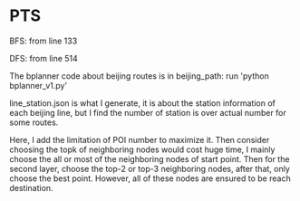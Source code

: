 # PTS

BFS: from line 133

DFS: from line 514

The bplanner code about beijing routes is in beijing_path: run 'python bplanner_v1.py'

line_station.json is what I generate, it is about the station information of each beijing line, but I find the number of station is over actual number for some routes. 

Here, I add the limitation of POI number to maximize it. Then consider choosing the topk of neighboring nodes would cost huge time, I mainly choose the all or most of the neighboring nodes of start point. Then for the second layer, choose the top-2 or top-3 neighboring nodes, after that, only choose the best point. However, all of these nodes are ensured to be reach destination.


